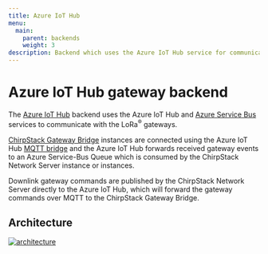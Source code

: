 ```yaml
---
title: Azure IoT Hub
menu:
  main:
    parent: backends
    weight: 3
description: Backend which uses the Azure IoT Hub service for communication between the LoRa gateways and the ChirpStack Network Server.
---
```


# Azure IoT Hub gateway backend

The [Azure IoT Hub](https://azure.microsoft.com/en-us/services/iot-hub/) backend
uses the Azure IoT Hub and [Azure Service Bus](https://azure.microsoft.com/en-us/services/service-bus/)
services to communicate with the LoRa<sup>&reg;</sup> gateways. 

[ChirpStack Gateway Bridge](/gateway-bridge/) instances are connected using the
Azure IoT Hub [MQTT bridge](https://docs.microsoft.com/en-us/azure/iot-hub/iot-hub-mqtt-support)
and the Azure IoT Hub forwards received gateway events to an Azure Service-Bus Queue
which is consumed by the ChirpStack Network Server instance or instances.

Downlink gateway commands are published by the ChirpStack Network Server directly
to the Azure IoT Hub, which will forward the gateway commands over MQTT to the
ChirpStack Gateway Bridge.

## Architecture

[![architecture](/network-server/img/graphs/backends/azure_iot_hub.png)](/network-server/img/graphs/backends/azure_iot_hub.png)
